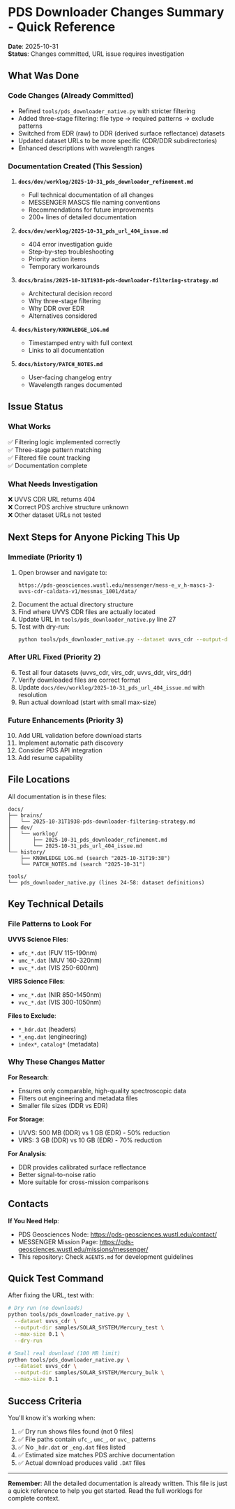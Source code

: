 # PDS Downloader Changes Summary - Quick Reference

**Date**: 2025-10-31  
**Status**: Changes committed, URL issue requires investigation

## What Was Done

### Code Changes (Already Committed)
- Refined `tools/pds_downloader_native.py` with stricter filtering
- Added three-stage filtering: file type → required patterns → exclude patterns
- Switched from EDR (raw) to DDR (derived surface reflectance) datasets
- Updated dataset URLs to be more specific (CDR/DDR subdirectories)
- Enhanced descriptions with wavelength ranges

### Documentation Created (This Session)

1. **`docs/dev/worklog/2025-10-31_pds_downloader_refinement.md`**
   - Full technical documentation of all changes
   - MESSENGER MASCS file naming conventions
   - Recommendations for future improvements
   - 200+ lines of detailed documentation

2. **`docs/dev/worklog/2025-10-31_pds_url_404_issue.md`**
   - 404 error investigation guide
   - Step-by-step troubleshooting
   - Priority action items
   - Temporary workarounds

3. **`docs/brains/2025-10-31T1938-pds-downloader-filtering-strategy.md`**
   - Architectural decision record
   - Why three-stage filtering
   - Why DDR over EDR
   - Alternatives considered

4. **`docs/history/KNOWLEDGE_LOG.md`**
   - Timestamped entry with full context
   - Links to all documentation

5. **`docs/history/PATCH_NOTES.md`**
   - User-facing changelog entry
   - Wavelength ranges documented

## Issue Status

### What Works
✅ Filtering logic implemented correctly  
✅ Three-stage pattern matching  
✅ Filtered file count tracking  
✅ Documentation complete  

### What Needs Investigation
❌ UVVS CDR URL returns 404  
❌ Correct PDS archive structure unknown  
❌ Other dataset URLs not tested  

## Next Steps for Anyone Picking This Up

### Immediate (Priority 1)
1. Open browser and navigate to:
   ```
   https://pds-geosciences.wustl.edu/messenger/mess-e_v_h-mascs-3-uvvs-cdr-caldata-v1/messmas_1001/data/
   ```
2. Document the actual directory structure
3. Find where UVVS CDR files are actually located
4. Update URL in `tools/pds_downloader_native.py` line 27
5. Test with dry-run:
   ```bash
   python tools/pds_downloader_native.py --dataset uvvs_cdr --output-dir test_mercury --max-size 0.1 --dry-run
   ```

### After URL Fixed (Priority 2)
6. Test all four datasets (uvvs_cdr, virs_cdr, uvvs_ddr, virs_ddr)
7. Verify downloaded files are correct format
8. Update `docs/dev/worklog/2025-10-31_pds_url_404_issue.md` with resolution
9. Run actual download (start with small max-size)

### Future Enhancements (Priority 3)
10. Add URL validation before download starts
11. Implement automatic path discovery
12. Consider PDS API integration
13. Add resume capability

## File Locations

All documentation is in these files:
```
docs/
├── brains/
│   └── 2025-10-31T1938-pds-downloader-filtering-strategy.md
├── dev/
│   └── worklog/
│       ├── 2025-10-31_pds_downloader_refinement.md
│       └── 2025-10-31_pds_url_404_issue.md
└── history/
    ├── KNOWLEDGE_LOG.md (search "2025-10-31T19:38")
    └── PATCH_NOTES.md (search "2025-10-31")

tools/
└── pds_downloader_native.py (lines 24-58: dataset definitions)
```

## Key Technical Details

### File Patterns to Look For
**UVVS Science Files**:
- `ufc_*.dat` (FUV 115-190nm)
- `umc_*.dat` (MUV 160-320nm)  
- `uvc_*.dat` (VIS 250-600nm)

**VIRS Science Files**:
- `vnc_*.dat` (NIR 850-1450nm)
- `vvc_*.dat` (VIS 300-1050nm)

**Files to Exclude**:
- `*_hdr.dat` (headers)
- `*_eng.dat` (engineering)
- `index*`, `catalog*` (metadata)

### Why These Changes Matter

**For Research**:
- Ensures only comparable, high-quality spectroscopic data
- Filters out engineering and metadata files
- Smaller file sizes (DDR vs EDR)

**For Storage**:
- UVVS: 500 MB (DDR) vs 1 GB (EDR) - 50% reduction
- VIRS: 3 GB (DDR) vs 10 GB (EDR) - 70% reduction

**For Analysis**:
- DDR provides calibrated surface reflectance
- Better signal-to-noise ratio
- More suitable for cross-mission comparisons

## Contacts

**If You Need Help**:
- PDS Geosciences Node: https://pds-geosciences.wustl.edu/contact/
- MESSENGER Mission Page: https://pds-geosciences.wustl.edu/missions/messenger/
- This repository: Check `AGENTS.md` for development guidelines

## Quick Test Command

After fixing the URL, test with:
```bash
# Dry run (no downloads)
python tools/pds_downloader_native.py \
  --dataset uvvs_cdr \
  --output-dir samples/SOLAR_SYSTEM/Mercury_test \
  --max-size 0.1 \
  --dry-run

# Small real download (100 MB limit)
python tools/pds_downloader_native.py \
  --dataset uvvs_cdr \
  --output-dir samples/SOLAR_SYSTEM/Mercury_bulk \
  --max-size 0.1
```

## Success Criteria

You'll know it's working when:
1. ✅ Dry run shows files found (not 0 files)
2. ✅ File paths contain `ufc_`, `umc_`, or `uvc_` patterns
3. ✅ No `_hdr.dat` or `_eng.dat` files listed
4. ✅ Estimated size matches PDS archive documentation
5. ✅ Actual download produces valid `.DAT` files

---

**Remember**: All the detailed documentation is already written. This file is just a quick reference to help you get started. Read the full worklogs for complete context.
